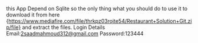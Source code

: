 this App Depend on Sqlite so the only thing what you should do to use it to download it from here 
{https://www.mediafire.com/file/thrkpz03rojte54/Restaurant+Solution+Git.zip/file}
and extract the files.
Login Details
Email:2saadmahmoud312@gmail.com
Password:123444
